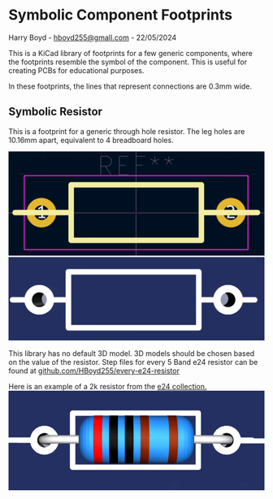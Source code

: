 # Symbolic Component Footprints

Harry Boyd - hboyd255@gmaIl.com - 22/05/2024

This is a KiCad library of footprints for a few generic components, where the
footprints resemble the symbol of the component. This is useful for creating
PCBs for educational purposes.

In these footprints, the lines that represent connections are 0.3mm wide.

## Symbolic Resistor

This is a footprint for a generic through hole resistor. The leg holes are
10.16mm apart, equivalent to 4 breadboard holes.

![Symbolic Resistor Footprint](/Images/Symbolic_2k_Resistor/Footprint.png)
![Symbolic Resistor Silkscreen](/Images/Symbolic_2k_Resistor/Silkscreen.png)

This library has no default 3D model. 3D models should be chosen based on the
value of the resistor. Step files for every 5 Band e24 resistor can be found at
[github.com/HBoyd255/every-e24-resistor](https://github.com/HBoyd255/every-e24-resistor)

Here is an example of a 2k resistor from the
[e24 collection.](https://github.com/HBoyd255/every-e24-resistor)
![2k Resistor 3D Model](/Images/2k_Resistor/3DModel.png)
